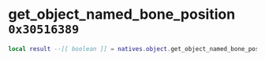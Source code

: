 # get_object_named_bone_position `0x30516389`

```lua
local result --[[ boolean ]] = natives.object.get_object_named_bone_position(_object --[[ number ]], _bonename --[[ string ]], _position --[[ vector3 ]])
```